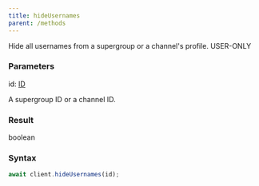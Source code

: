 ```yaml
---
title: hideUsernames
parent: /methods
---
```


Hide all usernames from a supergroup or a channel's profile.<span class="select-none"> <span class="inline-flex w-fit items-center"><span class="w-fit bg-dbt px-1.5 rounded-md select-none text-fgt text-[10px]">USER-ONLY</span></span> </span>

### Parameters 

<div class="flex flex-col gap-3"><div><div class="font-mono" id="p_id" data-anchor><span class="font-bold">id</span><span class="opacity-50">:</span> <a href="/gh/types/id"  >ID</a></div><div class="pl-3"><div class="no-margin">

A supergroup ID or a channel ID.

</div></div></div></div>

### Result 

<div class="font-mono"><span>boolean</span></div>

### Syntax

```ts
await client.hideUsernames(id);
```



